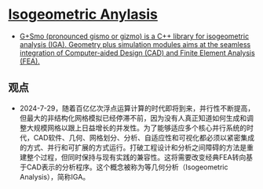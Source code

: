 # [Isogeometric Anylasis](https://book.douban.com/subject/6307241/)

- [G+Smo (pronounced gismo or gizmo) is a C++ library for isogeometric analysis (IGA). Geometry plus simulation modules aims at the seamless integration of Computer-aided Design (CAD) and Finite Element Analysis (FEA). ](https://github.com/gismo/gismo)

## 观点

- 2024-7-29，随着百亿亿次浮点运算计算的时代即将到来，并行性不断提高，但最大的非结构化网格模拟已经停滞不前，因为没有人真正知道如何生成和调整大规模网格以跟上日益增长的并发性。为了能够适应多个核心并行系统的时代，CAD软件、几何、网格划分、分析、自适应性和可视化都必须以紧密集成的方式、并行和可扩展的方式运行。打破工程设计和分析之间障碍的方法是重建整个过程，但同时保持与现有实践的兼容性。这将需要改变经典FEA转向基于CAD表示的分析程序。这个概念被称为等几何分析（Isogeometric Analysis），简称IGA。
